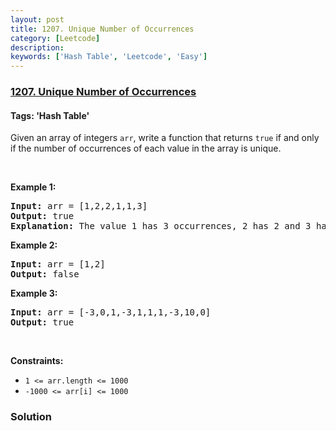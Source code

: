 ```yaml
---
layout: post
title: 1207. Unique Number of Occurrences
category: [Leetcode]
description: 
keywords: ['Hash Table', 'Leetcode', 'Easy']
---
```

### [1207. Unique Number of Occurrences](https://leetcode.com/problems/unique-number-of-occurrences)

#### Tags: 'Hash Table'

<div class="content__u3I1 question-content__JfgR"><div><p>Given an array of integers <code>arr</code>, write a function that returns <code>true</code> if and only if the number of occurrences of each value in the array is unique.</p>
<p> </p>
<p><strong>Example 1:</strong></p>
<pre><strong>Input:</strong> arr = [1,2,2,1,1,3]
<strong>Output:</strong> true
<strong>Explanation:</strong> The value 1 has 3 occurrences, 2 has 2 and 3 has 1. No two values have the same number of occurrences.</pre>
<p><strong>Example 2:</strong></p>
<pre><strong>Input:</strong> arr = [1,2]
<strong>Output:</strong> false
</pre>
<p><strong>Example 3:</strong></p>
<pre><strong>Input:</strong> arr = [-3,0,1,-3,1,1,1,-3,10,0]
<strong>Output:</strong> true
</pre>
<p> </p>
<p><strong>Constraints:</strong></p>
<ul>
<li><code>1 &lt;= arr.length &lt;= 1000</code></li>
<li><code>-1000 &lt;= arr[i] &lt;= 1000</code></li>
</ul>
</div></div>

### Solution

